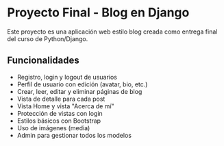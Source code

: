 # Proyecto Final - Blog en Django

Este proyecto es una aplicación web estilo blog creada como entrega final del curso de Python/Django.

## Funcionalidades

- Registro, login y logout de usuarios
- Perfil de usuario con edición (avatar, bio, etc.)
- Crear, leer, editar y eliminar páginas de blog
- Vista de detalle para cada post
- Vista Home y vista "Acerca de mí"
- Protección de vistas con login
- Estilos básicos con Bootstrap
- Uso de imágenes (media)
- Admin para gestionar todos los modelos


